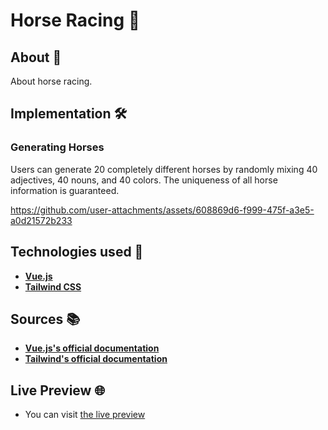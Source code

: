 # Horse Racing 🏇

## About 🔎

About horse racing.

## Implementation 🛠️

### Generating Horses
Users can generate 20 completely different horses by randomly mixing 40 adjectives, 40 nouns, and 40 colors. The uniqueness of all horse information is guaranteed.

https://github.com/user-attachments/assets/608869d6-f999-475f-a3e5-a0d21572b233

## Technologies used 🤖

- **<a href="https://vuejs.org/">Vue.js</a>**
- **<a href="https://tailwindcss.com/">Tailwind CSS</a>**

## Sources 📚

- **<a href="https://vuejs.org/guide/introduction.html">Vue.js's official documentation</a>**
- **<a href="https://tailwindcss.com/docs/installation">Tailwind's official documentation</a>**

## Live Preview 🌐

- You can visit <a href="https://example.com">the live preview</a>
